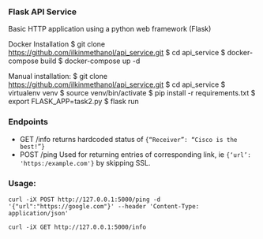 ### Flask API Service
Basic HTTP application using a python web framework (Flask)

Docker Installation
$ git clone https://github.com/ilkinmethanol/api_service.git
$ cd api_service
$ docker-compose build
$ docker-compose up -d

Manual installation:
$ git clone https://github.com/ilkinmethanol/api_service.git
$ cd api_service
$ virtualenv venv
$ source venv/bin/activate
$ pip install -r requirements.txt
$ export FLASK_APP=task2.py
$ flask run

### Endpoints
- GET /info
returns hardcoded status of `{“Receiver”: “Cisco is the best!”}`
- POST /ping
Used for returning entries of corresponding link, ie `{‘url’: 'https:/example.com'}` by skipping SSL.

### Usage:
`curl -iX POST http://127.0.0.1:5000/ping -d '{"url":"https://google.com"}' --header 'Content-Type: application/json'
`

`curl -iX GET http://127.0.0.1:5000/info`
